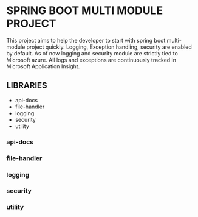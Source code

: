 # SPRING BOOT MULTI MODULE PROJECT

This project aims to help the developer to start with spring boot multi-module project quickly. Logging, Exception handling, security are enabled by default.
As of now logging and security module are strictly tied to Microsoft azure. All logs and exceptions are continuously tracked in Microsoft Application Insight.

## LIBRARIES
- api-docs
- file-handler
- logging
- security
- utility

### api-docs
### file-handler
### logging
### security
### utility
